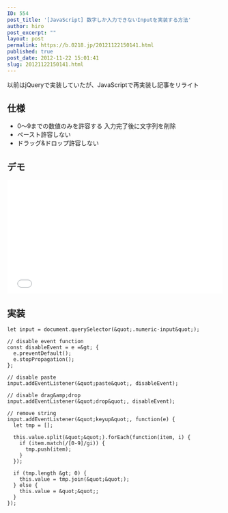 ```yaml
---
ID: 554
post_title: '[JavaScript] 数字しか入力できないInputを実装する方法'
author: hiro
post_excerpt: ""
layout: post
permalink: https://b.0218.jp/20121122150141.html
published: true
post_date: 2012-11-22 15:01:41
slug: 20121122150141.html
---
```

<div class="c-alert is-info">以前はjQueryで実装していたが、JavaScriptで再実装し記事をリライト</div>

<!--more-->

## 仕様

- 0〜9までの数値のみを許容する
  入力完了後に文字列を削除
- ペースト許容しない
- ドラッグ&ドロップ許容しない

## デモ

<iframe height='265' scrolling='no' title='Input that only accepts numbers' src='//codepen.io/hiro0218/embed/ZMQJrV/?height=265&theme-id=light&default-tab=result&embed-version=2' frameborder='no' allowtransparency='true' allowfullscreen='true' style='width: 100%;'>See the Pen <a href='https://codepen.io/hiro0218/pen/ZMQJrV/'>Input that only accepts numbers</a> by hiro (<a href='https://codepen.io/hiro0218'>@hiro0218</a>) on <a href='https://codepen.io'>CodePen</a>.
</iframe>

## 実装

```language-js
let input = document.querySelector(&quot;.numeric-input&quot;);

// disable event function
const disableEvent = e =&gt; {
  e.preventDefault();
  e.stopPropagation();
};

// disable paste
input.addEventListener(&quot;paste&quot;, disableEvent);

// disable drag&amp;drop
input.addEventListener(&quot;drop&quot;, disableEvent);

// remove string
input.addEventListener(&quot;keyup&quot;, function(e) {
  let tmp = [];

  this.value.split(&quot;&quot;).forEach(function(item, i) {
    if (item.match(/[0-9]/gi)) {
      tmp.push(item);
    }
  });

  if (tmp.length &gt; 0) {
    this.value = tmp.join(&quot;&quot;);
  } else {
    this.value = &quot;&quot;;
  }
});
```